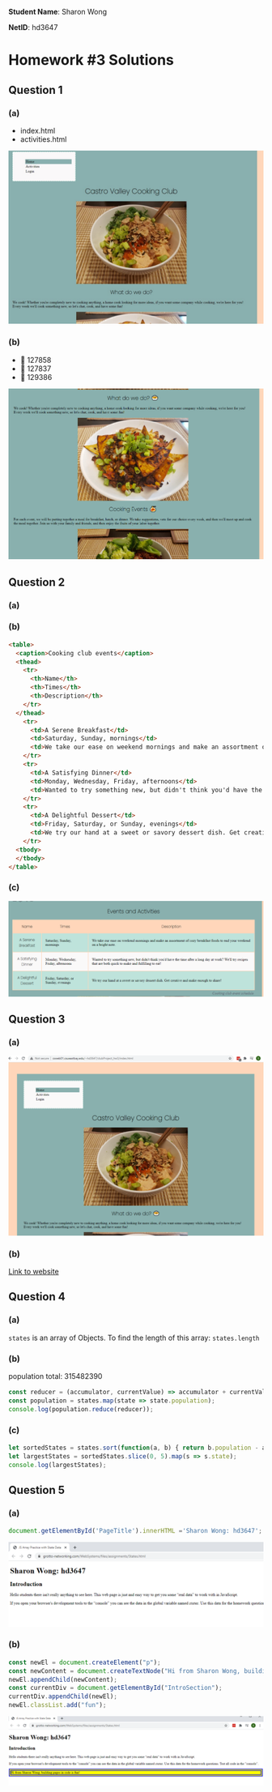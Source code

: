 **Student Name**:  Sharon Wong

**NetID**: hd3647

# Homework #3 Solutions

## Question 1

### (a)

- index.html
- activities.html

![Picture of image](images/1a.png)

### (b)
- &#127858; 127858
- &#127837; 127837
- &#129386; 129386

![Picture of emojis](images/1b.png)

## Question 2

### (a)

### (b)

```html
<table>
  <caption>Cooking club events</caption>
  <thead>
    <tr>
      <th>Name</th>
      <th>Times</th>
      <th>Description</th>
    </tr>
  </thead>
    <tr>
      <td>A Serene Breakfast</td>
      <td>Saturday, Sunday, mornings</td>
      <td>We take our ease on weekend mornings and make an assortment of cozy breakfast foods to end your weekend on a bright note.</td>
    </tr>
    <tr>
      <td>A Satisfying Dinner</td>
      <td>Monday, Wednesday, Friday, afternoons</td>
      <td>Wanted to try something new, but didn't think you'd have the time after a long day at work? We'll try recipes that are both quick to make and fulfilling to eat!</td>
    </tr>
    <tr>
      <td>A Delightful Dessert</td>
      <td>Friday, Saturday, or Sunday, evenings</td>
      <td>We try our hand at a sweet or savory dessert dish. Get creative and make enough to share!</td>
    </tr>
  <tbody>
  </tbody>
</table>
```

### (c)

![Picture of table](images/2c.png)

## Question 3

### (a)
![Picture of uploaded site](images/3a.png)

### (b)

[Link to website](http://csweb01.csueastbay.edu/~hd3647/clubProject_hw3/index.html)

## Question 4

### (a)

`states` is an array of Objects. To find the length of this array: `states.length`

### (b)

population total: 315482390

```javascript
const reducer = (accumulator, currentValue) => accumulator + currentValue;
const population = states.map(state => state.population);
console.log(population.reduce(reducer));
```

### (c)

```javascript
let sortedStates = states.sort(function(a, b) { return b.population - a.population});
let largestStates = sortedStates.slice(0, 5).map(s => s.state);
console.log(largestStates);
```

## Question 5

### (a)

```javascript
document.getElementById('PageTitle').innerHTML ='Sharon Wong: hd3647';
```

![Picture of changed html](images/5a.png)

### (b)

```javascript
const newEl = document.createElement("p");
const newContent = document.createTextNode("Hi from Sharon Wong, building pages in code is fun!");
newEl.appendChild(newContent);
const currentDiv = document.getElementById("IntroSection");
currentDiv.appendChild(newEl);
newEl.classList.add("fun");
```


![Picture of changed html](images/5b.png)

